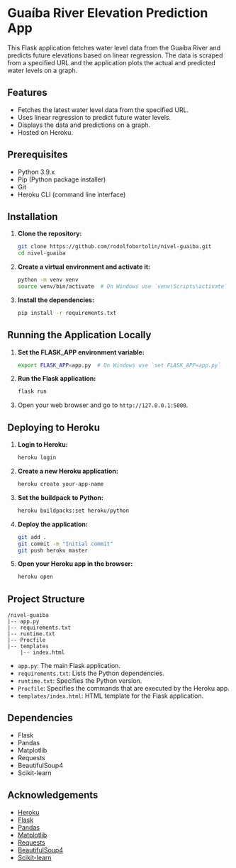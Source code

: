 
# Guaíba River Elevation Prediction App

This Flask application fetches water level data from the Guaíba River and predicts future elevations based on linear regression. The data is scraped from a specified URL and the application plots the actual and predicted water levels on a graph.

## Features

- Fetches the latest water level data from the specified URL.
- Uses linear regression to predict future water levels.
- Displays the data and predictions on a graph.
- Hosted on Heroku.

## Prerequisites

- Python 3.9.x
- Pip (Python package installer)
- Git
- Heroku CLI (command line interface)

## Installation

1. **Clone the repository:**

   ```bash
   git clone https://github.com/rodolfobortolin/nivel-guaiba.git
   cd nivel-guaiba
   ```

2. **Create a virtual environment and activate it:**

   ```bash
   python -m venv venv
   source venv/bin/activate  # On Windows use `venv\Scripts\activate`
   ```

3. **Install the dependencies:**

   ```bash
   pip install -r requirements.txt
   ```

## Running the Application Locally

1. **Set the FLASK_APP environment variable:**

   ```bash
   export FLASK_APP=app.py  # On Windows use `set FLASK_APP=app.py`
   ```

2. **Run the Flask application:**

   ```bash
   flask run
   ```

3. Open your web browser and go to `http://127.0.0.1:5000`.

## Deploying to Heroku

1. **Login to Heroku:**

   ```bash
   heroku login
   ```

2. **Create a new Heroku application:**

   ```bash
   heroku create your-app-name
   ```

3. **Set the buildpack to Python:**

   ```bash
   heroku buildpacks:set heroku/python
   ```

4. **Deploy the application:**

   ```bash
   git add .
   git commit -m "Initial commit"
   git push heroku master
   ```

5. **Open your Heroku app in the browser:**

   ```bash
   heroku open
   ```

## Project Structure

```
/nivel-guaiba
|-- app.py
|-- requirements.txt
|-- runtime.txt
|-- Procfile
|-- templates
    |-- index.html
```

- `app.py`: The main Flask application.
- `requirements.txt`: Lists the Python dependencies.
- `runtime.txt`: Specifies the Python version.
- `Procfile`: Specifies the commands that are executed by the Heroku app.
- `templates/index.html`: HTML template for the Flask application.

## Dependencies

- Flask
- Pandas
- Matplotlib
- Requests
- BeautifulSoup4
- Scikit-learn

## Acknowledgements

- [Heroku](https://www.heroku.com/)
- [Flask](https://flask.palletsprojects.com/)
- [Pandas](https://pandas.pydata.org/)
- [Matplotlib](https://matplotlib.org/)
- [Requests](https://requests.readthedocs.io/en/master/)
- [BeautifulSoup4](https://www.crummy.com/software/BeautifulSoup/bs4/doc/)
- [Scikit-learn](https://scikit-learn.org/stable/)
